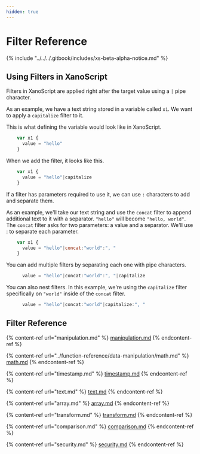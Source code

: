 ```yaml
---
hidden: true
---
```


# Filter Reference

{% include "../../../.gitbook/includes/xs-beta-alpha-notice.md" %}

## Using Filters in XanoScript

Filters in XanoScript are applied right after the target value using a `|` pipe character.

As an example, we have a text string stored in a variable called `x1`. We want to apply a `capitalize` filter to it.

This is what defining the variable would look like in XanoScript.

```javascript
    var x1 {
      value = "hello"
    }
```

When we add the filter, it looks like this.

```javascript
    var x1 {
      value = "hello"|capitalize
    }
```

If a filter has parameters required to use it, we can use `:` characters to add and separate them.

As an example, we'll take our text string and use the `concat` filter to append additional text to it with a separator. `"hello"` will become `"hello, world"`. The `concat` filter asks for two parameters: a value and a separator. We'll use : to separate each parameter.

```javascript
    var x1 {
      value = "hello"|concat:"world":", "
    }
```

You can add multiple filters by separating each one with pipe characters.

```javascript
      value = "hello"|concat:"world":", "|capitalize
```

You can also nest filters. In this example, we're using the `capitalize` filter specifically on `"world"` inside of the `concat` filter.

```javascript
      value = "hello"|concat:"world"|capitalize:", "
```

## Filter Reference

{% content-ref url="manipulation.md" %}
[manipulation.md](manipulation.md)
{% endcontent-ref %}

{% content-ref url="../function-reference/data-manipulation/math.md" %}
[math.md](../function-reference/data-manipulation/math.md)
{% endcontent-ref %}

{% content-ref url="timestamp.md" %}
[timestamp.md](timestamp.md)
{% endcontent-ref %}

{% content-ref url="text.md" %}
[text.md](text.md)
{% endcontent-ref %}

{% content-ref url="array.md" %}
[array.md](array.md)
{% endcontent-ref %}

{% content-ref url="transform.md" %}
[transform.md](transform.md)
{% endcontent-ref %}

{% content-ref url="comparison.md" %}
[comparison.md](comparison.md)
{% endcontent-ref %}

{% content-ref url="security.md" %}
[security.md](security.md)
{% endcontent-ref %}

